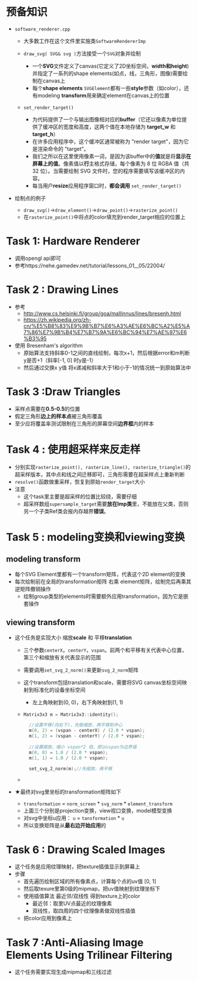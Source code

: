 # 预备知识

- `software_renderer.cpp`

  - 大多数工作在这个文件里实施类`SoftwareRendererImp`
  - `draw_svg( SVG& svg )`方法接受一个`SVG`对象并绘制
    - 一个**SVG**文件定义了canvas(它定义了2D坐标空间，**width和height**)并指定了一系列的shape elements(如点，线，三角形，图像)需要绘制在canvas上
    - 每个**shape elements** `SVGElement`都有一些**style**参数（如color），还有modeling **transform**用来确定element在canvas上的位置

  - `set_render_target()`
    - 为代码提供了一个与输出图像相对应的**buffer**（它还以像素为单位提供了缓冲区的宽度和高度，这两个值在本地存储为 **target_w** 和 **target_h**）
    - 在许多应用程序中，这个缓冲区通常被称为 "render target"，因为它是渲染命令的 "target"。
    - 我们之所以在这里使用像素一词，是因为该buffer中的**值**就是将**显示在屏幕上的值**。像素值以**行**主格式存储，每个像素为 8 位 RGBA 值（共 32 位）。当需要绘制 SVG 文件时，您的程序需要填写该缓冲区的内容。
    - 每当用户**resize**应用程序窗口时，**都会调用** `set_render_target()`

- 绘制点的例子
  - `draw_svg()`->`draw_element()`->`draw_point()`->`rasterize_point()`
  - 在`rasterize_point()`中将点的color填充到render_target相应的位置上

# Task 1: Hardware Renderer

- 调用opengl api即可
- 参考https://nehe.gamedev.net/tutorial/lessons_01__05/22004/

# Task 2 : Drawing Lines

- 参考 
  - http://www.cs.helsinki.fi/group/goa/mallinnus/lines/bresenh.html
  - https://zh.wikipedia.org/zh-cn/%E5%B8%83%E9%9B%B7%E6%A3%AE%E6%BC%A2%E5%A7%86%E7%9B%B4%E7%B7%9A%E6%BC%94%E7%AE%97%E6%B3%95
- 使用 Bresenham's algorithm
  - 原始算法支持斜率0-1之间的直线绘制，每次x+1，然后根据error和m判断y是否+1（斜率[-1, 0] 时y是-1）
  - 然后通过交换x y值 将x递减和斜率大于1和小于-1的情况统一到原始算法中

# Task 3 :Draw Triangles

- 采样点需要在**0.5-0.5**的位置
- 假定三角形**边上的样本点**被三角形覆盖
- 至少应将覆盖率测试限制在三角形的屏幕空间**边界框**内的样本

# Task 4 : 使用超采样来反走样

- 分别实现`rasterize_point(), rasterize_line(), rasterize_triangle()`的超采样版本，其中点和线之间迁移即可，三角形需要在超采样点上重新判断
- `resolve()`函数做重采样，恢复到原始`render_target`大小
- 注意
  - 这个task里主要是超采样的位置比较绕，需要仔细
  - 超采样数组`supersample_target`需要**放在Imp类**里，不能放在父类，否则另一个子类Ref类会报内存越界**错误**。

# Task 5 : modeling变换和viewing变换

## modeling transform

- 每个SVG Element里都有一个transform矩阵，代表这个2D element的变换
- 每次绘制前在全局的transformation矩阵 右乘 element矩阵，绘制完后再乘其逆矩阵撤销操作
  - 绘制group类型的elements时需要额外应用transformation，因为它是嵌套操作

## viewing transform

- 这个任务是实现大小 缩放**scale** 和 平移**translation**

  - 三个参数`centerX`，`centerY`，`vspan`。前两个和平移有关代表中心位置，第三个和缩放有关代表显示的范围

  - 需要调用`set_svg_2_norm()`来更新`svg_2_norm`矩阵

  - 这个transform包括translation和scale，需要将SVG canvas坐标空间映射到标准化的设备坐标空间

    - 左上角映射到(0, 0)，右下角映射到(1, 1)

  - ```c++
    Matrix3x3 m = Matrix3x3::identity();
    
      //设置平移(向右下)，先做缩放，再平移到中心
      m(0, 2) = (vspan - centerX) / (2.0 * vspan);
      m(1, 2) = (vspan - centerY) / (2.0 * vspan);
       
      //设置缩放，缩小 vspan*2 倍，即以vspan为边界值
      m(0, 0) = 1.0 / (2.0 * vspan);
      m(1, 1) = 1.0 / (2.0 * vspan);
    
      set_svg_2_norm(m);//先缩放，再平移
    ```

  - 

- ★最终对svg里坐标的transformation矩阵如下
  - `transformation` = `norm_screen` * `svg_norm` * `element_transform`
  - 上面三个分别是projection变换，view视口变换，model模型变换
  - 对svg中坐标u应用： `u` = `tansformation` * `u`
  - 所以变换矩阵是从**最右边开始应用**的

# Task 6 : Drawing Scaled Images

- 这个任务是应用纹理映射，把texture插值显示到屏幕上
- 步骤
  - 首先遍历绘制区域的所有像素点，计算每个点的uv值 [0, 1]
  - 然后取texure里第0级的mipmap，把uv值映射到纹理坐标下
  - 使用插值算法 最近邻/双线性 得到texture上的color
    - 最近邻：取里UV点最近的纹理像素
    - 双线性，取四周的四个纹理像素做双线性插值
  - 把color应用到像素上

# Task 7 :Anti-Aliasing Image Elements Using Trilinear Filtering

- 这个任务需要实现生成mipmap和三线过滤

































































































